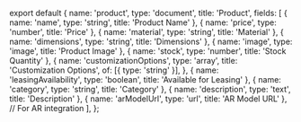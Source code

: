 export default {
  name: 'product',
  type: 'document',
  title: 'Product',
  fields: [
    { name: 'name', type: 'string', title: 'Product Name' },
    { name: 'price', type: 'number', title: 'Price' },
    { name: 'material', type: 'string', title: 'Material' },
    { name: 'dimensions', type: 'string', title: 'Dimensions' },
    { name: 'image', type: 'image', title: 'Product Image' },
    { name: 'stock', type: 'number', title: 'Stock Quantity' },
    {
      name: 'customizationOptions',
      type: 'array',
      title: 'Customization Options',
      of: [{ type: 'string' }],
    },
    { name: 'leasingAvailability', type: 'boolean', title: 'Available for Leasing' },
    { name: 'category', type: 'string', title: 'Category' },
    { name: 'description', type: 'text', title: 'Description' },
    { name: 'arModelUrl', type: 'url', title: 'AR Model URL' }, // For AR integration
  ],
};
